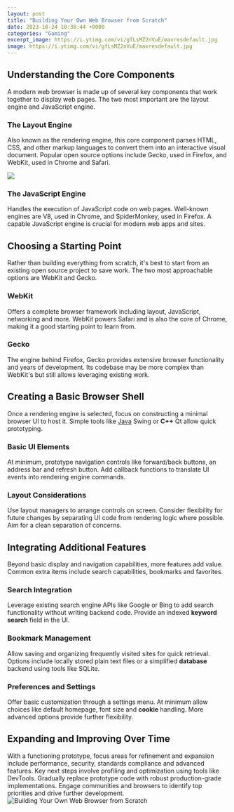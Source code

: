 ```yaml
---
layout: post
title: "Building Your Own Web Browser from Scratch"
date: 2023-10-24 10:38:44 +0000
categories: "Gaming"
excerpt_image: https://i.ytimg.com/vi/gfLsMZ2nVuE/maxresdefault.jpg
image: https://i.ytimg.com/vi/gfLsMZ2nVuE/maxresdefault.jpg
---
```


## Understanding the Core Components 
A modern web browser is made up of several key components that work together to display web pages. The two most important are the layout engine and JavaScript engine. 
### The Layout Engine
Also known as the rendering engine, this core component parses HTML, CSS, and other markup languages to convert them into an interactive visual document. Popular open source options include Gecko, used in Firefox, and WebKit, used in Chrome and Safari.

![](https://i.ytimg.com/vi/9-ZmeOZ3iFY/maxresdefault.jpg)
### The JavaScript Engine 
Handles the execution of JavaScript code on web pages. Well-known engines are V8, used in Chrome, and SpiderMonkey, used in Firefox. A capable JavaScript engine is crucial for modern web apps and sites.
## Choosing a Starting Point
Rather than building everything from scratch, it's best to start from an existing open source project to save work. The two most approachable options are WebKit and Gecko.
### WebKit 
Offers a complete browser framework including layout, JavaScript, networking and more. WebKit powers Safari and is also the core of Chrome, making it a good starting point to learn from.
### Gecko 
The engine behind Firefox, Gecko provides extensive browser functionality and years of development. Its codebase may be more complex than WebKit's but still allows leveraging existing work.
## Creating a Basic Browser Shell
Once a rendering engine is selected, focus on constructing a minimal browser UI to host it. Simple tools like [Java](https://fistore.mysenprints.com/collection/alcott) Swing or **C++** Qt allow quick prototyping.
### Basic UI Elements
At minimum, prototype navigation controls like forward/back buttons, an address bar and refresh button. Add callback functions to translate UI events into rendering engine commands.  
### Layout Considerations
Use layout managers to arrange controls on screen. Consider flexibility for future changes by separating UI code from rendering logic where possible. Aim for a clean separation of concerns.
## Integrating Additional Features
Beyond basic display and navigation capabilities, more features add value. Common extra items include search capabilities, bookmarks and favorites. 
### Search Integration  
Leverage existing search engine APIs like Google or Bing to add search functionality without writing backend code. Provide an indexed **keyword search** field in the UI.
### Bookmark Management
Allow saving and organizing frequently visited sites for quick retrieval. Options include locally stored plain text files or a simplified **database** backend using tools like SQLite. 
### Preferences and Settings
Offer basic customization through a settings menu. At minimum allow choices like default homepage, font size and **cookie** handling. More advanced options provide further flexibility.
## Expanding and Improving Over Time
With a functioning prototype, focus areas for refinement and expansion include performance, security, standards compliance and advanced features.
Key next steps involve profiling and optimization using tools like DevTools. Gradually replace prototype code with robust production-grade implementations. Engage communities and browsers to identify top priorities and drive further development.
![Building Your Own Web Browser from Scratch](https://i.ytimg.com/vi/gfLsMZ2nVuE/maxresdefault.jpg)